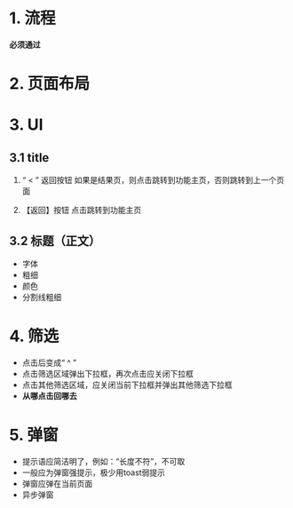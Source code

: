 # 1. 流程

**必须通过**

# 2. 页面布局

# 3. UI
## 3.1 title

1. “ < ” 返回按钮
   如果是结果页，则点击跳转到功能主页，否则跳转到上一个页面

2. 【返回】按钮
   点击跳转到功能主页

## 3.2 标题（正文）

* 字体
* 粗细
* 颜色
* 分割线粗细

# 4. 筛选

* 点击后变成“ ^ ” 
* 点击筛选区域弹出下拉框，再次点击应关闭下拉框
* 点击其他筛选区域，应关闭当前下拉框并弹出其他筛选下拉框
* **从哪点击回哪去**

# 5. 弹窗

* 提示语应简洁明了，例如：“长度不符”，不可取
* 一般应为弹窗强提示，极少用toast弱提示
* 弹窗应弹在当前页面
* 异步弹窗